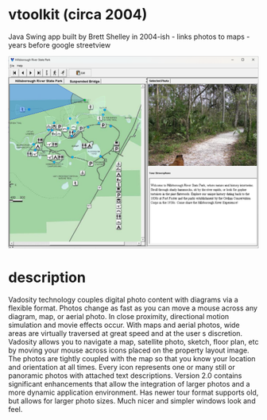 

# vtoolkit (circa 2004)
Java Swing app built by Brett Shelley in 2004-ish - links photos to maps - years before google streetview

<img src="screenshot.png"></img>

# description
Vadosity technology couples digital photo content with diagrams via a flexible format. Photos change as fast as you can move a mouse across any diagram, map, or aerial photo. In close proximity, directional motion simulation and movie effects occur. With maps and aerial photos, wide areas are virtually traversed at great speed and at the user s discretion. Vadosity allows you to navigate a map, satellite photo, sketch, floor plan, etc by moving your mouse across icons placed on the property layout image. The photos are tightly coupled with the map so that you know your location and orientation at all times. Every icon represents one or many still or panoramic photos with attached text descriptions. Version 2.0 contains significant enhancements that allow the integration of larger photos and a more dynamic application environment. Has newer tour format supports old, but allows for larger photo sizes. Much nicer and simpler windows look and feel. 
